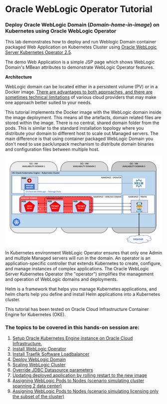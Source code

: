 # Oracle WebLogic Operator Tutorial #

### Deploy Oracle WebLogic Domain (*Domain-home-in-image*) on Kubernetes using Oracle WebLogic Operator  ###

This lab demonstrates how to deploy and run Weblogic Domain container packaged Web Application on Kubernetes Cluster using [Oracle WebLogic Server Kubernetes Operator 2.5](https://github.com/oracle/weblogic-kubernetes-operator).

The demo Web Application is a simple JSP page which shows WebLogic Domain's MBean attributes to demonstrate WebLogic Operator features.

**Architecture**

WebLogic domain can be located either in a persistent volume (PV) or in a Docker image. [There are advantages to both approaches, and there are sometimes technical limitations](https://github.com/oracle/weblogic-kubernetes-operator/blob/2.0/site/domains.md#create-and-manage-weblogic-domains) of various cloud providers that may make one approach better suited to your needs.

This tutorial implements the Docker image with the WebLogic domain inside the image deployment. This means all the artefacts, domain related files are stored within the image. There is no central, shared domain folder from the pods. This is similar to the standard installation topology where you distribute your domain to different host to scale out Managed servers. The main difference is that using container packaged WebLogic Domain you don't need to use pack/unpack mechanism to distribute domain binaries and configuration files between multiple host.

![](images/wlsonk8s.domain-home-in-image.png)

In Kubernetes environment WebLogic Operator ensures that only one Admin and multiple Managed servers will run in the domain. An operator is an application-specific controller that extends Kubernetes to create, configure, and manage instances of complex applications. The Oracle WebLogic Server Kubernetes Operator (the "operator") simplifies the management and operation of WebLogic domains and deployments.

Helm is a framework that helps you manage Kubernetes applications, and helm charts help you define and install Helm applications into a Kubernetes cluster.

This tutorial has been tested on Oracle Cloud Infrastructure Container Engine for Kubernetes (OKE).

### The topics to be covered in this hands-on session are: ###

1. [Setup Oracle Kubernetes Engine instance on Oracle Cloud Infrastructure.](tutorials/setup.oke.ocishell.md)
2. [Install WebLogic Operator](tutorials/install.operator.ocishell.md)
3. [Install Traefik Software Loadbalancer](tutorials/install.traefik.ocishell.md)
4. [Deploy WebLogic Domain](tutorials/deploy.weblogic_short.ocishell.md)
5. [Scaling WebLogic Cluster](tutorials/scale.weblogic.ocishell.md)
6. [Override JDBC Datasource parameters](tutorials/override.jdbc.ocishell.md)
7. [Updating deployed application by rolling restart to the new image](tutorials/update.application_short.ocishell.md)
7. [Assigning WebLogic Pods to Nodes (scenario simulating cluster spanning 2 data center)](tutorials/node.selector.ocishell.md)
8. [Assigning WebLogic Pods to Nodes (scenario simulating licensing only the subset of the cluster)](tutorials/node.selector.license.ocishell.md)
